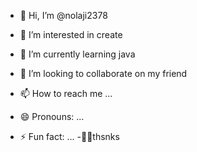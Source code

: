 - 👋 Hi, I’m @nolaji2378
- 👀 I’m interested in create
- 🌱 I’m currently learning java
- 💞️ I’m looking to collaborate on my friend
                
- 📫 How to reach me ...
- 😄 Pronouns: ...
- ⚡ Fun fact: ...
-🤞🤞thsnks      
<!---
nolaji2378/nolaji2378 is a ✨ special ✨ repository because its `README.md` (this file) appears on your GitHub profile.
You can click the Preview link to take a look at your changes.
--->
